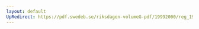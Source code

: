 ```yaml
---
layout: default
UpRedirect: https://pdf.swedeb.se/riksdagen-volumeG-pdf/19992000/reg_19992000/reg_19992000_0042.pdf
---
```

